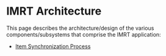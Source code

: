 # IMRT Architecture
This page describes the architecture/design of the various components/subsystems that comprise the IMRT application:

* [Item Synchronization Process](item-sync.md)